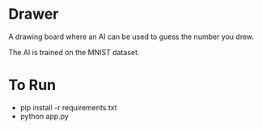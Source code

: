 # Drawer

A drawing board where an AI can be used to guess the number you drew.

The AI is trained on the MNIST dataset.

# To Run
- pip install -r requirements.txt
- python app.py
